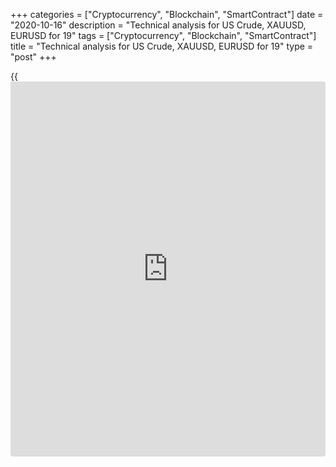 +++
categories = ["Cryptocurrency", "Blockchain", "SmartContract"]
date = "2020-10-16"
description = "Technical analysis for US Crude, XAUUSD, EURUSD for 19"
tags = ["Cryptocurrency", "Blockchain", "SmartContract"]
title = "Technical analysis for US Crude, XAUUSD, EURUSD for 19"
type = "post"
+++

{{<iframe id="large-banner" src="https://www.bounty.group/#slide=2.0" width="100%" height="600" scrolling="no" style="border: 0px solid rgb(216, 221, 230); border-radius: 3px;">}}

2020-10-16

2020-10-16

Medium-term forecast for oil, gold, and EURUSD 16.10.2020Alex Rodionov

I welcome my colleagues! I have made a price forecast for US Crude,
XAUUSD, and EURUSD using a combination of margin zones methodology and
technical analysis. Based on the market analysis, I suggest trading
signals for traders who trade in medium-term trends.

This week, the euro sellers have reacted to the key resistance.

The article covers the following subjects:

## Oil price forecast for next week: USCrude analysis

Oil buyers are drawing the price up to the resistance Target Zone 5
[41.67 – 40.92] to break the zone out. If they break out the zone and
consolidate the price above, the next upside target will be Target Zone
6 [49.17 – 48.42].

Until the price breaks out the resistance, there will be a broad trading
range and a sideways trend. The price can drop to the key support zone
[37.34 - 36.72]. If so, we shall send oil according to the pattern.

It will be relevant to buy oil when the price breaks out TZ5, or there
is a pattern to buy in the zone of [37.34 — 36.72].

### [USCrude ][1]Trading tips for the upcoming week:

  1. After Target Zone 5 [41.67 – 40.92] is broken out, buy on the retest. TakeProfit: 43.50, Target Zone 6 [49.17 - 48.42].

  2. Sell according to the pattern in Target Zone 5 [41.67 - 40.92]. TakeProfit: Target Zone [37.34 - 36.72]. StopLoss: according to the pattern rules.

* * *

## Gold price forecast for next week: XAUUSD analysis

The gold middle-term downtrend continues; the target is to test Target
Zone 2 [1829.4 – 1820.1].

Last week and this week, gold traders have been testing the resistance
zone [1951.0 – 1913.1]. I recommend entering gold sell trades in this
zone or close to it next week.

It will be relevant to sell, according to technical analysis, when the
price breaks out the trendline marked with pink in the chart. The
pattern will emerge when the price consolidates below the low of this
week. Expect until one of the above signals is delivered and enter sell
trades.

It will be relevant to buy gold if the price breaks out level 1951.0.

### [XAUUSD][2] Trading tips for the upcoming week:

Sell according to the pattern in the zone of [1951.0 - 1913.1].
TakeProfit: Target Zone 2 [1829.4 - 1820.1]. StopLoss: according to the
pattern rules.

* * *

## Euro/dollar price forecast for next week: EURUSD analysis

The euro sellers have reacted to the key resistance of the middle-term
downtrend [1.1832 – 1.1812]. I recommended you to sell according to the
pattern in this zone. The pattern has emerged (see the screenshot).

Next week, I suggest we sell the euro according to the pattern with a
downside target in Target Zone 2 [1.1611 – 1.1591].

The selling scenario will be canceled if the price breaks out the key
resistance and consolidates above at two US sessions.

### [EURUSD][3] Trading tips for the upcoming week:

Sell according to the pattern in Target Zone [1.1832 - 1.1812].
TakeProfit: Target Zone 2 [1.1611 - 1.1591]. StopLoss: according to the
pattern rules.

* * *

P.S. Did you like my article? Share it in social networks: it will be
the best “thank you" :)

Ask me questions and comment below. I’ll be glad to answer your
questions and give necessary explanations.

 **Useful links:**

  * I recommend trying to trade with a reliable broker [here][4]. The system allows you to trade by yourself or copy successful traders from all across the globe.
  * Use my promo-code BLOG for getting deposit bonus 50% on LiteForex platform. Just enter this code in the appropriate field while [depositing][5] your trading account.
  * Telegram chat for traders: <t.me/liteforexengchat>. We are sharing the signals and trading experience
  * Telegram channel with high-quality analytics, Forex reviews, training articles, and other useful things for traders <t.me/liteforex>

## Price chart of EURUSD in real time mode

The content of this article reflects the author’s opinion and does not
necessarily reflect the official position of LiteForex. The material
published on this page is provided for informational purposes only and
should not be considered as the provision of investment advice for the
purposes of Directive 2004/39/EC.

Rate this article:

{{value}}

( {{count}} {{title}} )

   1. my.liteforex.com/trading?type=oil
   2. my.liteforex.com/trading/chart?symbol=XAUUSD&returnUrl=true
   3. my.liteforex.com/trading/chart?symbol=EURUSD&returnUrl=true
   4. my.liteforex.com/?category=analysts-opinions&slug=medium-term-forecast-for-oil-gold-and-eurusd-16102020&openPopup=%2Fregistration%2Fpopup&utm_source=blog&utm_medium=article&utm_campaign=bonus
   5. my.liteforex.com/deposit/?category=analysts-opinions&slug=medium-term-forecast-for-oil-gold-and-eurusd-16102020&promo_code=BLOG&utm_source=blog&utm_medium=article&utm_campaign=bonus